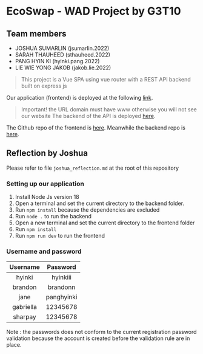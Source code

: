 # EcoSwap - WAD Project by G3T10 

## Team members

- JOSHUA SUMARLIN (jsumarlin.2022)
- SARAH THAUHEED (sthauheed.2022)
- PANG HYIN KI (hyinki.pang.2022)
- LIE WIE YONG JAKOB (jakob.lie.2022)

> This project is a Vue SPA using vue router with a REST API backend built on express js

Our application (frontend) is deployed at the following [link](https://www.ecoswap.space).
> Important! the URL domain must have www otherwise you will not see our website
The backend of the API is deployed [here](https://api.ecoswap.space).

The Github repo of the frontend is [here](https://github.com/jsamaze/EcoSwap-frontend).
Meanwhile the backend repo is [here](https://github.com/jsamaze/EcoSwap-backend).

## Reflection by Joshua
Please refer to file `joshua_reflection.md` at the root of this repository 

### Setting up our application
1. Install Node Js version 18
2. Open a terminal and set the current directory to the backend folder. 
3. Run `npm install` because the dependencies are excluded
4. Run `node .` to run the backend
5. Open a new terminal and set the current directory to the frontend folder
6. Run `npm install`
7. Run `npm run dev` to run the frontend

### Username and password

| Username | Password | 
|:-----------:|:-----------:|
| hyinki | hyinkiii |
| brandon | brandonn |
| jane | panghyinki|
| gabriella | 12345678 |
| sharpay | 12345678 |

Note : the passwords does not conform to the current registration password validation because the account is created before the validation rule are in place.
